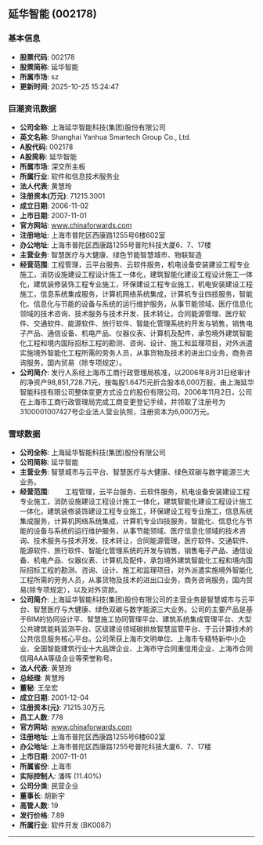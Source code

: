 ## 延华智能 (002178)

### 基本信息

- **股票代码**: 002178
- **股票简称**: 延华智能
- **所属市场**: sz
- **更新时间**: 2025-10-25 15:24:47

### 巨潮资讯数据

- **公司全称**: 上海延华智能科技(集团)股份有限公司
- **英文名称**: Shanghai Yanhua Smartech Group Co., Ltd.
- **A股代码**: 002178
- **A股简称**: 延华智能
- **所属市场**: 深交所主板
- **所属行业**: 软件和信息技术服务业
- **法人代表**: 黄慧玲
- **注册资本(万元)**: 71215.3001
- **成立日期**: 2006-11-02
- **上市日期**: 2007-11-01
- **官方网站**: www.chinaforwards.com
- **注册地址**: 上海市普陀区西康路1255号6楼602室
- **办公地址**: 上海市普陀区西康路1255号普陀科技大厦6、7、17楼
- **主营业务**: 智慧医疗与大健康、绿色节能智慧城市、物联智造
- **经营范围**: 工程管理，云平台服务、云软件服务，机电设备安装建设工程专业施工，消防设施建设工程设计施工一体化，建筑智能化建设工程设计施工一体化，建筑装修装饰工程专业施工，环保建设工程专业施工，机电安装建设工程施工，信息系统集成服务，计算机网络系统集成，计算机专业四技服务，智能化、信息化与节能的设备与系统的运行维护服务，从事节能领域、医疗信息化领域的技术咨询、技术服务与技术开发、技术转让，合同能源管理、医疗软件、交通软件、能源软件、旅行软件、智能化管理系统的开发与销售，销售电子产品、通信设备、机电产品、仪器仪表、计算机及配件，承包境外建筑智能化工程和境内国际招标工程的勘测、咨询、设计、施工和监理项目，对外派遣实施境外智能化工程所需的劳务人员，从事货物及技术的进出口业务，商务咨询服务，国内贸易（除专项规定）。
- **公司简介**: 发行人系经上海市工商行政管理局核准，以2006年8月31日经审计的净资产98,851,728.71元，按每股1.6475元折合股本6,000万股，由上海延华智能科技有限公司整体变更方式设立的股份有限公司。2006年11月2日，公司在上海市工商行政管理局完成工商变更登记手续，并领取了注册号为3100001007427号企业法人营业执照，注册资本为6,000万元。

### 雪球数据

- **公司全称**: 上海延华智能科技(集团)股份有限公司
- **公司简称**: 延华智能
- **主营业务**: 智慧城市与云平台、智慧医疗与大健康、绿色双碳与数字能源三大业务。
- **经营范围**: 　　工程管理，云平台服务、云软件服务，机电设备安装建设工程专业施工，消防设施建设工程设计施工一体化，建筑智能化建设工程设计施工一体化，建筑装修装饰建设工程专业施工，环保建设工程专业施工，信息系统集成服务，计算机网络系统集成，计算机专业四技服务，智能化、信息化与节能的设备与系统的运行维护服务，从事节能领域、医疗信息化领域的技术咨询、技术服务与技术开发、技术转让，合同能源管理，医疗软件、交通软件、能源软件、旅行软件、智能化管理系统的开发与销售，销售电子产品、通信设备、机电产品、仪器仪表、计算机及配件，承包境外建筑智能化工程和境内国际招标工程的勘测、咨询、设计、施工和监理项目，对外派遣实施境外智能化工程所需的劳务人员，从事货物及技术的进出口业务，商务咨询服务，国内贸易(除专项规定），以及对外贷款。
- **公司简介**: 上海延华智能科技(集团)股份有限公司的主营业务是智慧城市与云平台、智慧医疗与大健康、绿色双碳与数字能源三大业务。公司的主要产品是基于BIM的协同设计平、智慧施工协同管理平台、建筑系统集成管理平台、大型公共建筑能耗监测平台、区级建设领域碳排放智慧监管平台、于云计算技术的公共信息服务核心平台。公司荣获上海市文明单位、上海市专精特新中小企业、全国智能建筑行业十大品牌企业、上海市守合同重信用企业、上海市合同信用AAA等级企业等荣誉称号。
- **法人代表**: 黄慧玲
- **总经理**: 黄慧玲
- **董秘**: 王垒宏
- **成立日期**: 2001-12-04
- **注册资本(元)**: 71215.30万元
- **员工人数**: 778
- **官方网站**: www.chinaforwards.com
- **注册地址**: 上海市普陀区西康路1255号6楼602室
- **办公地址**: 上海市普陀区西康路1255号普陀科技大厦6、7、17楼
- **上市日期**: 2007-11-01
- **所属省份**: 上海市
- **实际控制人**: 潘晖 (11.40%)
- **公司分类**: 民营企业
- **董事长**: 胡新宇
- **高管人数**: 19
- **发行价格**: 7.89
- **所属行业**: 软件开发 (BK0087)

---